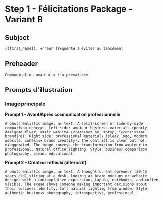 # Step 1 - Félicitations Package - Variant B

## Subject
```
{{first_name}}, erreur fréquente à éviter au lancement
```

## Preheader
```
Communication amateur = fin prématurée
```

## Prompts d'illustration

### Image principale

**Prompt 1 - Avant/Après communication professionnelle**
```
A photorealistic image, no text. A split-screen or side-by-side comparison concept. Left side: amateur business materials (poorly designed flyer, basic website screenshot on laptop, inconsistent branding). Right side: professional materials (sleek logo, modern website, cohesive brand identity). The contrast is clear but not exaggerated. The image conveys the transformation from amateur to professional. Natural office lighting. Style: business comparison photography, clean, educational.
```

**Prompt 2 - Créateur réfléchi (alternatif)**
```
A photorealistic image, no text. A thoughtful entrepreneur (30-45 years old) sitting at a desk, looking at brand mockups or website designs with a contemplative expression. Laptop, notebooks, and coffee visible. The scene shows someone making important decisions about their business identity. Soft natural lighting from window. Style: authentic business photography, introspective, professional.
```
